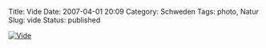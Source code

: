 Title: Vide
Date: 2007-04-01 20:09
Category: Schweden
Tags: photo, Natur
Slug: vide
Status: published

[![Vide](/pic/vide_s.jpg "Vide")](/pic/vide_l.jpg)

